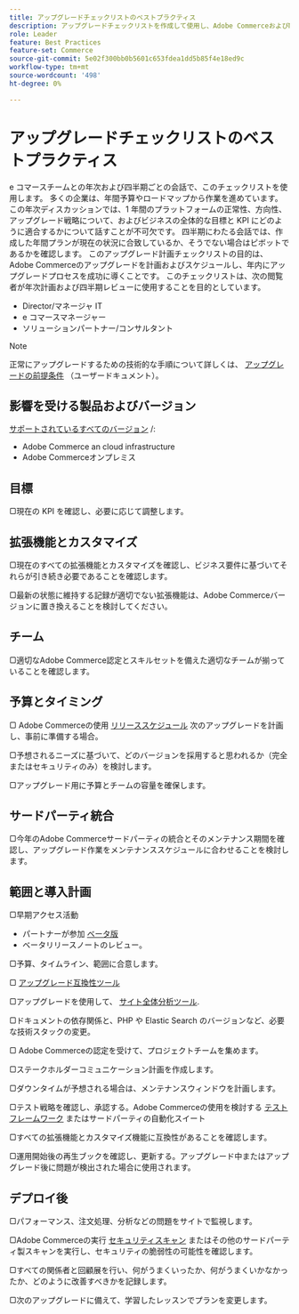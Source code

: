 ```yaml
---
title: アップグレードチェックリストのベストプラクティス
description: アップグレードチェックリストを作成して使用し、Adobe CommerceおよびMagento Open Sourceアップグレード戦略を計画する方法を説明します。
role: Leader
feature: Best Practices
feature-set: Commerce
source-git-commit: 5e02f300bb0b5601c653fdea1dd5b85f4e18ed9c
workflow-type: tm+mt
source-wordcount: '498'
ht-degree: 0%

---
```



# アップグレードチェックリストのベストプラクティス

e コマースチームとの年次および四半期ごとの会話で、このチェックリストを使用します。 多くの企業は、年間予算やロードマップから作業を進めています。 この年次ディスカッションでは、1 年間のプラットフォームの正常性、方向性、アップグレード戦略について、およびビジネスの全体的な目標と KPI にどのように適合するかについて話すことが不可欠です。 四半期にわたる会話では、作成した年間プランが現在の状況に合致しているか、そうでない場合はピボットであるかを確認します。 このアップグレード計画チェックリストの目的は、Adobe Commerceのアップグレードを計画およびスケジュールし、年内にアップグレードプロセスを成功に導くことです。 このチェックリストは、次の閲覧者が年次計画および四半期レビューに使用することを目的としています。

- Director/マネージャ IT
- e コマースマネージャー
- ソリューションパートナー/コンサルタント

>[!NOTE]
>
>正常にアップグレードするための技術的な手順について詳しくは、 [アップグレードの前提条件](../../../upgrade/prepare/prerequisites.md) （ユーザードキュメント）。

## 影響を受ける製品およびバージョン

[サポートされているすべてのバージョン](../../../release/versions.md) /:

- Adobe Commerce an cloud infrastructure
- Adobe Commerceオンプレミス

## 目標

▢現在の KPI を確認し、必要に応じて調整します。

## 拡張機能とカスタマイズ

▢現在のすべての拡張機能とカスタマイズを確認し、ビジネス要件に基づいてそれらが引き続き必要であることを確認します。

▢最新の状態に維持する記録が適切でない拡張機能は、Adobe Commerceバージョンに置き換えることを検討してください。

## チーム

▢適切なAdobe Commerce認定とスキルセットを備えた適切なチームが揃っていることを確認します。

## 予算とタイミング

▢ Adobe Commerceの使用 [リリーススケジュール](../../../release/schedule.md) 次のアップグレードを計画し、事前に準備する場合。

▢予想されるニーズに基づいて、どのバージョンを採用すると思われるか（完全またはセキュリティのみ）を検討します。

▢アップグレード用に予算とチームの容量を確保します。

## サードパーティ統合

▢今年のAdobe Commerceサードパーティの統合とそのメンテナンス期間を確認し、アップグレード作業をメンテナンススケジュールに合わせることを検討します。

## 範囲と導入計画

▢早期アクセス活動

- パートナーが参加 [ベータ版](../../../release/beta.md)
- ベータリリースノートのレビュー。

▢予算、タイムライン、範囲に合意します。

▢ [アップグレード互換性ツール](../../../upgrade/upgrade-compatibility-tool/overview.md)

▢アップグレードを使用して、 [サイト全体分析ツール](../../../tools/site-wide-analysis-tool/intro.md).

▢ドキュメントの依存関係と、PHP や Elastic Search のバージョンなど、必要な技術スタックの変更。

▢ Adobe Commerceの認定を受けて、プロジェクトチームを集めます。

▢ステークホルダーコミュニケーション計画を作成します。

▢ダウンタイムが予想される場合は、メンテナンスウィンドウを計画します。

▢テスト戦略を確認し、承認する。Adobe Commerceの使用を検討する [テストフレームワーク](https://developer.adobe.com/commerce/testing/) またはサードパーティの自動化スイート

▢すべての拡張機能とカスタマイズ機能に互換性があることを確認します。

▢運用開始後の再生ブックを確認し、更新する。アップグレード中またはアップグレード後に問題が検出された場合に使用されます。

## デプロイ後

▢パフォーマンス、注文処理、分析などの問題をサイトで監視します。

▢Adobe Commerceの実行 [セキュリティスキャン](https://account.magento.com/scanner/dashboard/) またはその他のサードパーティ製スキャンを実行し、セキュリティの脆弱性の可能性を確認します。

▢すべての関係者と回顧展を行い、何がうまくいったか、何がうまくいかなかったか、どのように改善すべきかを記録します。

▢次のアップグレードに備えて、学習したレッスンでプランを変更します。
